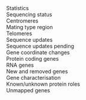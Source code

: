 <div class="left-menu-part left-menu-item"><a routerLink="/status/genome-overview">Statistics</a></div>
<div class="left-menu-part left-menu-item"><a routerLink="/status/sequencing-status">Sequencing status</a></div>
<div class="left-menu-part left-sub-menu-item"><a routerLink="/status/centromeres">Centromeres</a></div>
<div class="left-menu-part left-sub-menu-item"><a routerLink="/status/mating-type-region">Mating type region</a></div>
<div class="left-menu-part left-sub-menu-item"><a routerLink="/status/telomeres">Telomeres</a></div>
<div class="left-menu-part left-menu-item"><a routerLink="/status/sequencing-updates">Sequence updates</a></div>
<div class="left-menu-part left-menu-item"><a routerLink="/status/sequence-updates-pending">Sequence updates pending</a></div>
<div class="left-menu-part left-menu-item"><span>Gene coordinate changes</span></div>
<div class="left-menu-part left-sub-menu-item"><a routerLink="/status/gene-coordinate-changes-protein-coding">Protein coding genes</a></div>
<div class="left-menu-part left-sub-menu-item"><a routerLink="/status/gene-coordinate-changes-RNA">RNA genes</a></div>
<div class="left-menu-part left-menu-item"><a routerLink="/status/new-and-removed-genes">New and removed genes</a></div>
<div class="left-menu-part left-menu-item"><a routerLink="/status/gene-characterisation">Gene characterisation</a></div>
<div class="left-menu-part left-menu-item"><a routerLink="/status/priority-unstudied-genes">Known/unknown protein roles</a></div>
<div class="left-menu-part left-menu-item"><a routerLink="/status/unmapped_genes">Unmapped genes</a></div>
